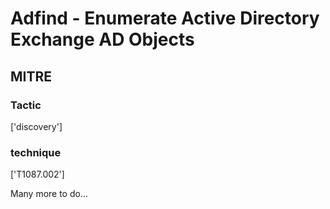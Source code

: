 # Adfind - Enumerate Active Directory Exchange AD Objects

## MITRE

### Tactic
['discovery']

### technique
['T1087.002']

Many more to do...
